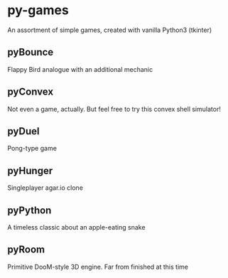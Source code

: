 # py-games
An assortment of simple games, created with vanilla Python3 (tkinter)

## pyBounce
Flappy Bird analogue with an additional mechanic

## pyConvex
Not even a game, actually. But feel free to try this convex shell simulator!

## pyDuel
Pong-type game

## pyHunger
Singleplayer agar.io clone

## pyPython
A timeless classic about an apple-eating snake

## pyRoom
Primitive DooM-style 3D engine. Far from finished at this time
